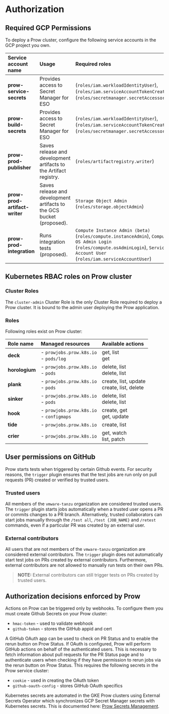# Authorization

## Required GCP Permissions

To deploy a Prow cluster, configure the following service accounts in the GCP project you own.

| Service account name          | Usage                                                      | Required roles |
| :---------------------------- | :----------------------------------------------------------| :------------- |
| **prow-service-secrets**  | Provides access to Secret Manager for ESO   | (`roles/iam.workloadIdentityUser`), (`roles/iam.serviceAccountTokenCreator`), (`roles/secretmanager.secretAccessor`)  |
| **prow-build-secrets**   | Provides access to Secret Manager for ESO  | (`roles/iam.workloadIdentityUser`), (`roles/iam.serviceAccountTokenCreator`), (`roles/secretmanager.secretAccessor`)  |
| **prow-prod-publisher**   | Saves release and development artifacts to the Artifact registry.  | (`roles/artifactregistry.writer`)  |
| **prow-prod-artifact-writer**   | Saves release and development artifacts to the GCS bucket (proposed). | `Storage Object Admin` (`roles/storage.objectAdmin`)  |
| **prow-prod-integration**    | Runs integration tests (proposed). | `Compute Instance Admin (beta)` (`roles/compute.instanceAdmin`), `Compute OS Admin Login` (`roles/compute.osAdminLogin`), `Service Account User` (`roles/iam.serviceAccountUser`) |



## Kubernetes RBAC roles on Prow cluster

### Cluster Roles

The `cluster-admin` Cluster Role is the only Cluster Role required to deploy a Prow cluster. It is bound to the admin user deploying the Prow application.

### Roles

Following roles exist on Prow cluster:

| Role name   | Managed resources | Available actions |
| :---------- | :---------------- | :-------------- |
| **deck** | - `prowjobs.prow.k8s.io`  <br> - `pods/log` | get, list <br> get |
| **horologium** | - `prowjobs.prow.k8s.io`  <br> - `pods` | delete, list <br> delete, list |
| **plank** | - `prowjobs.prow.k8s.io` <br> - `pods` | create, list, update <br> create, list, delete |
| **sinker** | - `prowjobs.prow.k8s.io` <br> - `pods` | delete, list <br> delete, list |
| **hook** | - `prowjobs.prow.k8s.io` <br> - `configmaps` | create, get <br> get, update |
| **tide** | - `prowjobs.prow.k8s.io` |  create, list  |
| **crier** | - `prowjobs.prow.k8s.io` | get, watch <br> list, patch |

## User permissions on GitHub

Prow starts tests when triggered by certain Github events. For security reasons, the `trigger` plugin ensures that the test jobs are run only on pull requests (PR) created or verified by trusted users.

### Trusted users
All members of the `vmware-tanzu` organization are considered trusted users. The `trigger` plugin starts jobs automatically when a trusted user opens a PR or commits changes to a PR branch. Alternatively, trusted collaborators can start jobs manually through the `/test all`, `/test {JOB_NAME}` and `/retest` commands, even if a particular PR was created by an external user.

### External contributors
All users that are not members of the `vmware-tanzu` organization are considered external contributors. The `trigger` plugin does not automatically start test jobs on PRs created by external contributors. Furthermore, external contributors are not allowed to manually run tests on their own PRs.

> **NOTE:** External contributors can still trigger tests on PRs created by trusted users.

## Authorization decisions enforced by Prow

Actions on Prow can be triggered only by webhooks. To configure them you must create Github Secrets on your Prow cluster:
  - `hmac-token` - used to validate webhook
  - `github-token` - stores the GitHub appid and cert

A GitHub OAuth app can be used to check on PR Status and to enable the rerun button on Prow Status. If OAuth is configured, Prow will perform GitHub actions on behalf of the authenticated users. This is necessary to fetch information about pull requests for the PR Status page and to authenticate users when checking if they have permission to rerun jobs via the rerun button on Prow Status.  This requires the following secrets in the Prow service cluster:

  - `cookie` - used in creating the OAuth token
  - `github-oauth-config` - stores GitHub OAuth specifics


Kubernetes secrets are automated in the GKE Prow clusters using External Secrets Operator which synchronizes GCP Secret Manager secrets with Kubernetes secrets.  This is documented here: [Prow Secrets Management](./prow-secrets-management.md).
